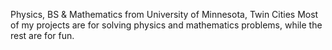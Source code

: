 Physics, BS & Mathematics from University of Minnesota, Twin Cities
Most of my projects are for solving physics and mathematics problems, while the rest are for fun.

